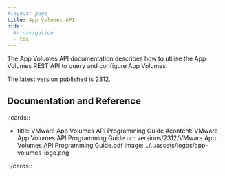 ```yaml
---
#layout: page
title: App Volumes API
hide:
  #- navigation
  - toc
---
```


The App Volumes API documentation describes how to utilise the App Volumes REST API to query and configure App Volumes.

The latest version published is 2312.

## Documentation and Reference

::cards::

- title: VMware App Volumes API Programming Guide
  #content: VMware App Volumes API Programming Guide
  url: versions/2312/VMware App Volumes API Programming Guide.pdf
  image: ../../assets/logos/app-volumes-logo.png

::/cards::

<swagger-ui src="./versions/2312/swagger.json"/>
